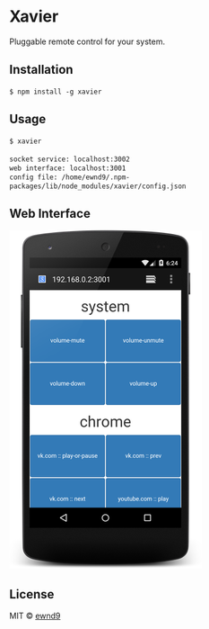 # Xavier

Pluggable remote control for your system.

## Installation

```
$ npm install -g xavier
```

## Usage

```
$ xavier

socket service: localhost:3002
web interface: localhost:3001
config file: /home/ewnd9/.npm-packages/lib/node_modules/xavier/config.json
```

## Web Interface

![Nexus 5 Example](/web-interface.png?raw=true)

## License

MIT © [ewnd9](http://ewnd9.com)
